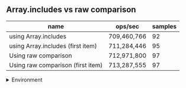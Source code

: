 ## Array.includes vs raw comparison

|name|ops/sec|samples|
|-|-|-|
|using Array.includes|709,460,766|92|
|using Array.includes (first item)|711,284,446|95|
|Using raw comparison|712,971,800|97|
|Using raw comparison (first item)|713,287,555|97|


<details>
<summary>Environment</summary>

* __Machine:__ linux x64 | 2 vCPUs | 6.8GB Mem
* __Run:__ Sat Oct 21 2023 12:55:52 GMT+0000 (Coordinated Universal Time)
</details>

<!--
{"environment":{"platform":"linux","arch":"x64","cpus":2,"totalMemory":6.759742736816406},"benchmarks":[{"name":"using Array.includes","opsSec":709460766.1814797,"samples":6},{"name":"using Array.includes (first item)","opsSec":711284446.4146591,"samples":6},{"name":"Using raw comparison","opsSec":712971800.1902121,"samples":9},{"name":"Using raw comparison (first item)","opsSec":713287555.2106079,"samples":7}]}-->
